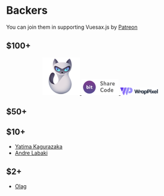 # Backers

You can join them in supporting Vuesax.js by [Patreon](https://www.patreon.com/luisdanielroviracontreras)

## $100+

<p align="center">
  <a href="https://tipe.io/">
    <img width="20%" src="https://github.com/lusaxweb/vuesax/blob/master/docs/.vuepress/public/tipe.png" alt="Tipe">
  </a>
  <a href="https://bitsrc.io/">
    <img width="20%" src="https://github.com/lusaxweb/vuesax/blob/master/docs/.vuepress/public/bit-share-code.png" alt="Bit">
  </a>
  <a href="https://www.wrappixel.com/?ref=102">
    <img width="20%" src="https://raw.githubusercontent.com/lusaxweb/vuesax/master/docs/.vuepress/public/wrappixel-logo.png" alt="Bit">
  </a>
</p>

## $50+


## $10+

- [Yatima Kagurazaka](https://www.patreon.com/Yatima_K/creators)
- [Andre Labaki](https://www.patreon.com/user/creators?u=947278)

## $2+

- [Olag](https://github.com/DarG002)
